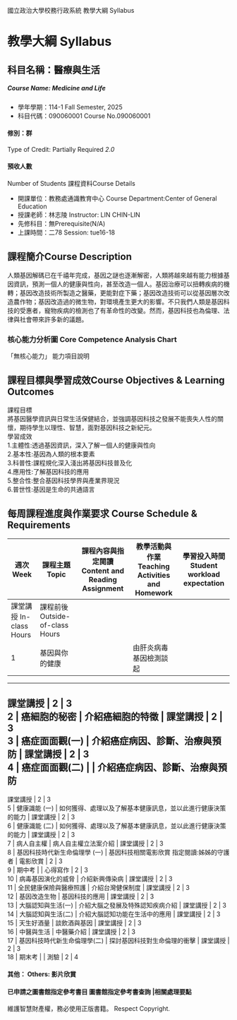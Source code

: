 國立政治大學校務行政系統 教學大綱 Syllabus
# 教學大綱 Syllabus
##  科目名稱：醫療與生活 
#####  Course Name: Medicine and Life
  * 學年學期：114-1 Fall Semester, 2025 
  * 科目代碼：090060001 Course No.090060001
#### 修別：群
Type of Credit: Partially Required 
_2.0_
#### 預收人數
Number of Students
課程資料Course Details
  * 開課單位：教務處通識教育中心 Course Department:Center of General Education 
  * 授課老師：林志陵 Instructor: LIN CHIN-LIN 
  * 先修科目：無Prerequisite(N/A)
  * 上課時間：二78 Session: tue16-18
##  課程簡介Course Description
人類基因解碼已在千禧年完成，基因之謎也逐漸解密，人類將越來越有能力根據基因資訊，預測一個人的健康與性向，甚至改造一個人。基因治療可以扭轉疾病的機轉；基因改造技術所製造之醫藥，更能對症下藥；基因改造技術可以從基因層次改造農作物；基因改造過的微生物，對環境產生更大的影響。不只我們人類是基因科技的受惠者，寵物疾病的檢測也了有革命性的改變。然而，基因科技也為倫理、法律與社會帶來許多新的議題。
###  核心能力分析圖 Core Competence Analysis Chart
「無核心能力」 
能力項目說明
##  課程目標與學習成效Course Objectives & Learning Outcomes 
課程目標  
將基因醫學資訊與日常生活保健結合，並強調基因科技之發展不能喪失人性的關懷，期待學生以理性、智慧，面對基因科技之新紀元。  
學習成效  
1.主體性:透過基因資訊，深入了解一個人的健康與性向  
2.基本性:基因為人類的根本要素  
3.科普性:課程規化深入淺出將基因科技普及化  
4.應用性:了解基因科技的應用  
5.整合性:整合基因科技學界與產業界現況  
6.普世性:基因是生命的共通語言
##  每周課程進度與作業要求 Course Schedule & Requirements
週次 Week |  課程主題 Topic |  課程內容與指定閱讀 Content and Reading Assignment |  教學活動與作業 Teaching Activities and Homework |  學習投入時間 Student workload expectation  
---|---|---|---|---  
課堂講授 In-class Hours |  課程前後 Outside-of-class Hours  
1 | 基因與你的健康 |  |  由肝炎病毒基因檢測談起  
---  
課堂講授 |  2 |  3  
2 |  癌細胞的秘密 |  介紹癌細胞的特徵 |  課堂講授 |  2 |  3  
3 |  癌症面面觀(一) |  介紹癌症病因、診斷、治療與預防 |  課堂講授 |  2 |  3  
4 |  癌症面面觀(二) |  |  介紹癌症病因、診斷、治療與預防  
---  
課堂講授 |  2 |  3  
5 |  健康識能 (一) | 如何獲得、處理以及了解基本健康訊息，並以此進行健康決策的能力 |  課堂講授 |  2 |  3  
6 |  健康識能 (二) |  如何獲得、處理以及了解基本健康訊息，並以此進行健康決策的能力 |  課堂講授 |  2 |  3  
7 |  病人自主權 |  病人自主權立法案介紹 |  課堂講授 |  2 |  3  
8 |  基因科技時代新生命倫理學 (一) |  基因科技相關電影欣賞 指定閱讀:姊姊的守護者 |  電影欣賞 |  2 |  3  
9 |  期中考 |  |  心得寫作 |  2 |  3  
10 |  病毒基因演化的威脅 |  介紹新興傳染病 |  課堂講授 |  2 |  3  
11 |  全民健康保險與醫療照護 |  介紹台灣健保制度 |  課堂講授 |  2 |  3  
12 |  基因改造生物 |  基因科技的應用 |  課堂講授 |  2 |  3  
13 |  大腦認知與生活(一) |  介紹大腦之發展及特殊認知疾病介紹 |  課堂講授 |  2 |  3  
14 |  大腦認知與生活(二) |  介紹大腦認知功能在生活中的應用 |  課堂講授 |  2 |  3  
15 |  天生好酒量 |  談飲酒與基因 |  課堂講授 |  2 |  3  
16 |  中醫與生活 |  中醫藥介紹 |  課堂講授 |  2 |  3  
17 |  基因科技時代新生命倫理學(二) |  探討基因科技對生命倫理的衝擊 |  課堂講授 |  2 |  3  
18 |  期末考 |  |  測驗 |  2 |  4  
####  其他： Others: 影片欣賞 
####  已申請之圖書館指定參考書目  圖書館指定參考書查詢 |相關處理要點
維護智慧財產權，務必使用正版書籍。 Respect Copyright.